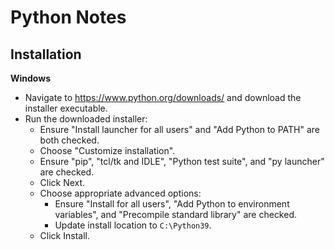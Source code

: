 # Python Notes


## Installation

**Windows**

- Navigate to https://www.python.org/downloads/ and download the installer executable.
- Run the downloaded installer:
  + Ensure "Install launcher for all users" and "Add Python to PATH" are both checked.
  + Choose "Customize installation".
  + Ensure "pip", "tcl/tk and IDLE", "Python test suite", and "py launcher" are checked.
  + Click Next.
  + Choose appropriate advanced options:
    * Ensure "Install for all users", "Add Python to environment variables", and "Precompile standard library" are checked.
    * Update install location to `C:\Python39`.
  + Click Install.
